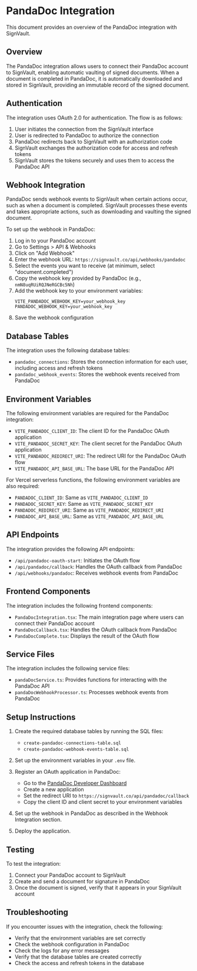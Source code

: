 # PandaDoc Integration

This document provides an overview of the PandaDoc integration with SignVault.

## Overview

The PandaDoc integration allows users to connect their PandaDoc account to SignVault, enabling automatic vaulting of signed documents. When a document is completed in PandaDoc, it is automatically downloaded and stored in SignVault, providing an immutable record of the signed document.

## Authentication

The integration uses OAuth 2.0 for authentication. The flow is as follows:

1. User initiates the connection from the SignVault interface
2. User is redirected to PandaDoc to authorize the connection
3. PandaDoc redirects back to SignVault with an authorization code
4. SignVault exchanges the authorization code for access and refresh tokens
5. SignVault stores the tokens securely and uses them to access the PandaDoc API

## Webhook Integration

PandaDoc sends webhook events to SignVault when certain actions occur, such as when a document is completed. SignVault processes these events and takes appropriate actions, such as downloading and vaulting the signed document.

To set up the webhook in PandaDoc:

1. Log in to your PandaDoc account
2. Go to Settings > API & Webhooks
3. Click on "Add Webhook"
4. Enter the webhook URL: `https://signvault.co/api/webhooks/pandadoc`
5. Select the events you want to receive (at minimum, select "document.completed")
6. Copy the webhook key provided by PandaDoc (e.g., `nmN8uqRUiRQJNeRGCBc5Nh`)
7. Add the webhook key to your environment variables:
   ```
   VITE_PANDADOC_WEBHOOK_KEY=your_webhook_key
   PANDADOC_WEBHOOK_KEY=your_webhook_key
   ```
8. Save the webhook configuration

## Database Tables

The integration uses the following database tables:

- `pandadoc_connections`: Stores the connection information for each user, including access and refresh tokens
- `pandadoc_webhook_events`: Stores the webhook events received from PandaDoc

## Environment Variables

The following environment variables are required for the PandaDoc integration:

- `VITE_PANDADOC_CLIENT_ID`: The client ID for the PandaDoc OAuth application
- `VITE_PANDADOC_SECRET_KEY`: The client secret for the PandaDoc OAuth application
- `VITE_PANDADOC_REDIRECT_URI`: The redirect URI for the PandaDoc OAuth flow
- `VITE_PANDADOC_API_BASE_URL`: The base URL for the PandaDoc API

For Vercel serverless functions, the following environment variables are also required:

- `PANDADOC_CLIENT_ID`: Same as `VITE_PANDADOC_CLIENT_ID`
- `PANDADOC_SECRET_KEY`: Same as `VITE_PANDADOC_SECRET_KEY`
- `PANDADOC_REDIRECT_URI`: Same as `VITE_PANDADOC_REDIRECT_URI`
- `PANDADOC_API_BASE_URL`: Same as `VITE_PANDADOC_API_BASE_URL`

## API Endpoints

The integration provides the following API endpoints:

- `/api/pandadoc-oauth-start`: Initiates the OAuth flow
- `/api/pandadoc/callback`: Handles the OAuth callback from PandaDoc
- `/api/webhooks/pandadoc`: Receives webhook events from PandaDoc

## Frontend Components

The integration includes the following frontend components:

- `PandaDocIntegration.tsx`: The main integration page where users can connect their PandaDoc account
- `PandaDocCallback.tsx`: Handles the OAuth callback from PandaDoc
- `PandaDocComplete.tsx`: Displays the result of the OAuth flow

## Service Files

The integration includes the following service files:

- `pandaDocService.ts`: Provides functions for interacting with the PandaDoc API
- `pandaDocWebhookProcessor.ts`: Processes webhook events from PandaDoc

## Setup Instructions

1. Create the required database tables by running the SQL files:
   - `create-pandadoc-connections-table.sql`
   - `create-pandadoc-webhook-events-table.sql`

2. Set up the environment variables in your `.env` file.

3. Register an OAuth application in PandaDoc:
   - Go to the [PandaDoc Developer Dashboard](https://app.pandadoc.com/developers/)
   - Create a new application
   - Set the redirect URI to `https://signvault.co/api/pandadoc/callback`
   - Copy the client ID and client secret to your environment variables

4. Set up the webhook in PandaDoc as described in the Webhook Integration section.

5. Deploy the application.

## Testing

To test the integration:

1. Connect your PandaDoc account to SignVault
2. Create and send a document for signature in PandaDoc
3. Once the document is signed, verify that it appears in your SignVault account

## Troubleshooting

If you encounter issues with the integration, check the following:

- Verify that the environment variables are set correctly
- Check the webhook configuration in PandaDoc
- Check the logs for any error messages
- Verify that the database tables are created correctly
- Check the access and refresh tokens in the database
